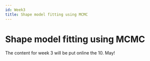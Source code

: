 ```yaml
---
id: Week3
title: Shape model fitting using MCMC
---
```

# Shape model fitting using MCMC

The content for week 3 will be put online the 10. May!
<!-- 

# Shape model fitting using MCMC
The content for week 3 will be available shortly!


#### Debugging
4. Prior and posterior predictive checks ([Tutorial](prior-and-posterior-predictive-checks))
-->